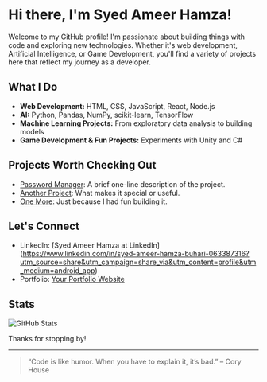 # Hi there, I'm Syed Ameer Hamza!

Welcome to my GitHub profile! I'm passionate about building things with code and exploring new technologies. Whether it's web development, Artificial Intelligence, or Game Development, you'll find a variety of projects here that reflect my journey as a developer.

## What I Do

- **Web Development:** HTML, CSS, JavaScript, React, Node.js
- **AI:** Python, Pandas, NumPy, scikit-learn, TensorFlow
- **Machine Learning Projects:** From exploratory data analysis to building models
- **Game Development & Fun Projects:** Experiments with Unity and C#

## Projects Worth Checking Out

- [Password Manager](#): A brief one-line description of the project.
- [Another Project](#): What makes it special or useful.
- [One More](#): Just because I had fun building it.

## Let's Connect

- LinkedIn: [Syed Ameer Hamza at LinkedIn] (https://www.linkedin.com/in/syed-ameer-hamza-buhari-063387316?utm_source=share&utm_campaign=share_via&utm_content=profile&utm_medium=android_app)
- Portfolio: [Your Portfolio Website](#)

## Stats

![GitHub Stats](https://github-readme-stats.vercel.app/api?username=SyedAmeerBukhari&show_icons=true&theme=github_dark)

Thanks for stopping by!

---

> “Code is like humor. When you have to explain it, it’s bad.” – Cory House
